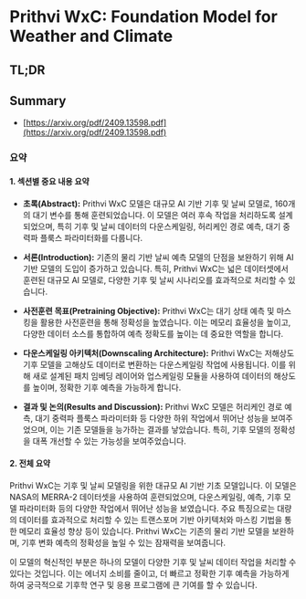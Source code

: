 # Prithvi WxC: Foundation Model for Weather and Climate
## TL;DR
## Summary
- [https://arxiv.org/pdf/2409.13598.pdf](https://arxiv.org/pdf/2409.13598.pdf)

### 요약

#### 1. 섹션별 중요 내용 요약
- **초록(Abstract):**
  Prithvi WxC 모델은 대규모 AI 기반 기후 및 날씨 모델로, 160개의 대기 변수를 통해 훈련되었습니다. 이 모델은 여러 후속 작업을 처리하도록 설계되었으며, 특히 기후 및 날씨 데이터의 다운스케일링, 허리케인 경로 예측, 대기 중력파 플룩스 파라미터화를 다룹니다.

- **서론(Introduction):**
  기존의 물리 기반 날씨 예측 모델의 단점을 보완하기 위해 AI 기반 모델의 도입이 증가하고 있습니다. 특히, Prithvi WxC는 넓은 데이터셋에서 훈련된 대규모 AI 모델로, 다양한 기후 및 날씨 시나리오를 효과적으로 처리할 수 있습니다.

- **사전훈련 목표(Pretraining Objective):**
  Prithvi WxC는 대기 상태 예측 및 마스킹을 활용한 사전훈련을 통해 정확성을 높였습니다. 이는 메모리 효율성을 높이고, 다양한 데이터 소스를 통합하여 예측 정확도를 높이는 데 중요한 역할을 합니다.

- **다운스케일링 아키텍처(Downscaling Architecture):**
  Prithvi WxC는 저해상도 기후 모델을 고해상도 데이터로 변환하는 다운스케일링 작업에 사용됩니다. 이를 위해 새로 설계된 패치 임베딩 레이어와 업스케일링 모듈을 사용하여 데이터의 해상도를 높이며, 정확한 기후 예측을 가능하게 합니다.

- **결과 및 논의(Results and Discussion):**
  Prithvi WxC 모델은 허리케인 경로 예측, 대기 중력파 플룩스 파라미터화 등 다양한 하위 작업에서 뛰어난 성능을 보여주었으며, 이는 기존 모델들을 능가하는 결과를 낳았습니다. 특히, 기후 모델의 정확성을 대폭 개선할 수 있는 가능성을 보여주었습니다.

#### 2. 전체 요약
Prithvi WxC는 기후 및 날씨 모델링을 위한 대규모 AI 기반 기초 모델입니다. 이 모델은 NASA의 MERRA-2 데이터셋을 사용하여 훈련되었으며, 다운스케일링, 예측, 기후 모델 파라미터화 등의 다양한 작업에서 뛰어난 성능을 보였습니다. 주요 특징으로는 대량의 데이터를 효과적으로 처리할 수 있는 트랜스포머 기반 아키텍처와 마스킹 기법을 통한 메모리 효율성 향상 등이 있습니다. Prithvi WxC는 기존의 물리 기반 모델을 보완하며, 기후 변화 예측의 정확성을 높일 수 있는 잠재력을 보여줍니다.

이 모델의 혁신적인 부분은 하나의 모델이 다양한 기후 및 날씨 데이터 작업을 처리할 수 있다는 것입니다. 이는 에너지 소비를 줄이고, 더 빠르고 정확한 기후 예측을 가능하게 하여 궁극적으로 기후학 연구 및 응용 프로그램에 큰 기여를 할 수 있습니다.